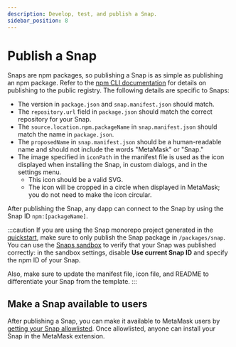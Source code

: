 ```yaml
---
description: Develop, test, and publish a Snap.
sidebar_position: 8
---
```


# Publish a Snap

Snaps are npm packages, so publishing a Snap is as simple as publishing an npm package.
Refer to the [npm CLI documentation](https://docs.npmjs.com/cli/v8/commands/npm-publish) for details
on publishing to the public registry.
The following details are specific to Snaps:

- The version in `package.json` and `snap.manifest.json` should match.
- The `repository.url` field in `package.json` should match the correct repository for your Snap.
- The `source.location.npm.packageName` in `snap.manifest.json` should match the name in `package.json`.
- The `proposedName` in `snap.manifest.json` should be a human-readable name and should not include
  the words "MetaMask" or "Snap."
- The image specified in `iconPath` in the manifest file is used as the icon displayed when
  installing the Snap, in custom dialogs, and in the settings menu.
  - This icon should be a valid SVG.
  - The icon will be cropped in a circle when displayed in MetaMask; you do not need to make the icon circular.

After publishing the Snap, any dapp can connect to the Snap by using the Snap ID `npm:[packageName]`.

:::caution
If you are using the Snap monorepo project generated in the [quickstart](../get-started/quickstart.md),
make sure to only publish the Snap package in `/packages/snap`.
You can use the [Snaps sandbox](test-a-snap.md#test-in-the-sandbox) to verify
that your Snap was published correctly: in the sandbox settings, disable **Use current Snap ID** and specify the npm ID of your Snap.

Also, make sure to update the manifest file, icon file, and README to differentiate your Snap from the template.
:::

## Make a Snap available to users

After publishing a Snap, you can make it available to MetaMask users by
[getting your Snap allowlisted](get-allowlisted.md).
Once allowlisted, anyone can install your Snap in the MetaMask extension.
